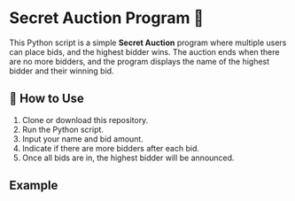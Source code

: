 # Secret Auction Program 🎯

This Python script is a simple **Secret Auction** program where multiple users can place bids, and the highest bidder wins. The auction ends when there are no more bidders, and the program displays the name of the highest bidder and their winning bid.

## 📝 How to Use

1. Clone or download this repository.
2. Run the Python script.
3. Input your name and bid amount.
4. Indicate if there are more bidders after each bid.
5. Once all bids are in, the highest bidder will be announced.

## Example

